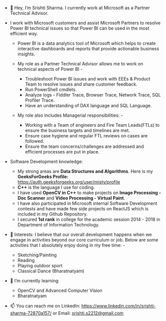 - 👋 Hey, I’m Srishti Sharma. I currently work at Microsoft as a Partner Technical Advisor.

- I work with Microsoft customers and assist Microsoft Partners to resolve Power BI technical issues so that Power BI can be used in the most efficient way. 
    - Power BI is a data analytics tool of Microsoft which helps to create interactive dashboards and reports that provide actionable business insights.
    - My role as a Partner Technical Advisor allows me to work on technical aspects of Power BI - 
        - Troubleshoot Power BI issues and work with EEEs & Product Team to resolve issues and share customer feedback.
        - Run PowerShell cmdlets.
        - Analyze logs - Fiddler Trace, Browser Trace, Network Trace, SQL Profiler Trace.
        - Have an understanding of DAX language and SQL Language.
        
     - My role also includes Managerial responsibilities: -
        - Working with a Team of engineers and Fire Team Leads(FTLs) to ensure the business targets and timelines are met.
        - Ensure case hygiene and regular FTL reviews on cases are followed.
        - Ensure the team concerns/challenges are addressed and efficient processes are put in place.
  
- Software Development knowledge: 
  - My strong areas are **Data Structures and Algorithms**. Here is my **GeeksForGeeks Profile:** https://auth.geeksforgeeks.org/user/misty/profile
  - **C++** is the language I use for coding.
  - I have used **OpenCV in C++** to make projects on **Image Processing - Doc Scanner** and **Video Processing - Virtual Paint**.
  - I have also participated in Microsoft internal Software Development contests and have made few side projects on ReactJS which is included in my Github Repository.
  - I secured **1st rank** in college for the academic session 2014 - 2018 in Department of Information Technology.
  
- 👀 Interests:
    I believe that our overall development happens when we engage in activities beyond our core curriculum or job. Below are some activities that I absolutely enjoy doing in my free time: -
    - Sketching/Painting
    - Reading
    - Playing outdoor sport
    - Classical Dance (Bharatnatyam)
      
- 🌱 I’m currently learning
    - OpenCV and Advanced Computer Vision
    - Bharatnatyam

- 📫 You can reach me on LinkedIn: https://www.linkedin.com/in/srishti-sharma-72870a157/ or Email: srishti.s2212@gmail.com

<!---
srishti-s2212/srishti-s2212 is a ✨ special ✨ repository because its `README.md` (this file) appears on your GitHub profile.
You can click the Preview link to take a look at your changes.
--->

